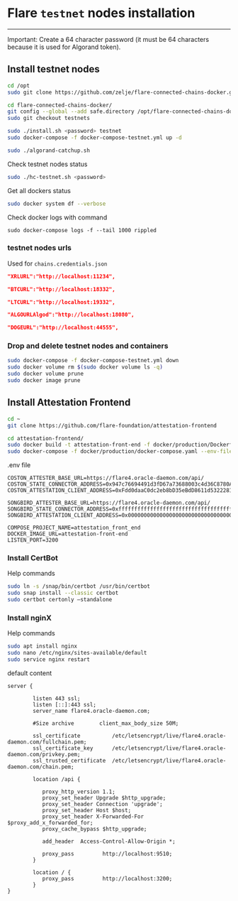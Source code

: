 # Flare `testnet` nodes installation

---
Important: Create a 64 character password (it must be 64 characters because it is used for Algorand token).

## Install testnet nodes

```bash
cd /opt
sudo git clone https://github.com/zelje/flare-connected-chains-docker.git

cd flare-connected-chains-docker/
git config --global --add safe.directory /opt/flare-connected-chains-docker
sudo git checkout testnets

sudo ./install.sh <password> testnet
sudo docker-compose -f docker-compose-testnet.yml up -d

sudo ./algorand-catchup.sh
```

Check testnet nodes status

```bash
sudo ./hc-testnet.sh <password>
```

Get all dockers status
```bash 
sudo docker system df --verbose
```

Check docker logs with command
```
sudo docker-compose logs -f --tail 1000 rippled
```

### testnet nodes urls

Used for `chains.credentials.json`

``` json
"XRLURL":"http://localhost:11234",

"BTCURL":"http://localhost:18332",

"LTCURL":"http://localhost:19332",

"ALGOURLAlgod":"http://localhost:18080",

"DOGEURL":"http://localhost:44555",
```

### Drop and delete testnet nodes and containers

```bash
sudo docker-compose -f docker-compose-testnet.yml down
sudo docker volume rm $(sudo docker volume ls -q)
sudo docker volume prune
sudo docker image prune
```

## Install Attestation Frontend

```bash
cd ~
git clone https://github.com/flare-foundation/attestation-frontend

cd attestation-frontend/
sudo docker build -t attestation-front-end -f docker/production/Dockerfile .
sudo docker-compose -f docker/production/docker-compose.yaml --env-file .env up -d
```

.env file

```
COSTON_ATTESTER_BASE_URL=https://flare4.oracle-daemon.com/api/
COSTON_STATE_CONNECTOR_ADDRESS=0x947c76694491d3fD67a73688003c4d36C8780A97
COSTON_ATTESTATION_CLIENT_ADDRESS=0xFdd0daaC0dc2eb8bD35eBdD8611d5322281fC527

SONGBIRD_ATTESTER_BASE_URL=https://flare4.oracle-daemon.com/api/
SONGBIRD_STATE_CONNECTOR_ADDRESS=0xffffffffffffffffffffffffffffffffffffffff
SONGBIRD_ATTESTATION_CLIENT_ADDRESS=0x0000000000000000000000000000000000000fff

COMPOSE_PROJECT_NAME=attestation_front_end
DOCKER_IMAGE_URL=attestation-front-end
LISTEN_PORT=3200
```

### Install CertBot

Help commands
```bash
sudo ln -s /snap/bin/certbot /usr/bin/certbot
sudo snap install --classic certbot
sudo certbot certonly –standalone
```

### Install nginX

Help commands
```bash
sudo apt install nginx
sudo nano /etc/nginx/sites-available/default
sudo service nginx restart
```

default content


```
server {

        listen 443 ssl;
        listen [::]:443 ssl;
        server_name flare4.oracle-daemon.com;

        #Size archive        client_max_body_size 50M;

        ssl_certificate          /etc/letsencrypt/live/flare4.oracle-daemon.com/fullchain.pem;
        ssl_certificate_key      /etc/letsencrypt/live/flare4.oracle-daemon.com/privkey.pem;
        ssl_trusted_certificate  /etc/letsencrypt/live/flare4.oracle-daemon.com/chain.pem;

        location /api {

           proxy_http_version 1.1;
           proxy_set_header Upgrade $http_upgrade;
           proxy_set_header Connection 'upgrade';
           proxy_set_header Host $host;
           proxy_set_header X-Forwarded-For $proxy_add_x_forwarded_for;
           proxy_cache_bypass $http_upgrade;

           add_header  Access-Control-Allow-Origin *;

           proxy_pass         http://localhost:9510;
        }

        location / {
           proxy_pass         http://localhost:3200;
        }
}
```
